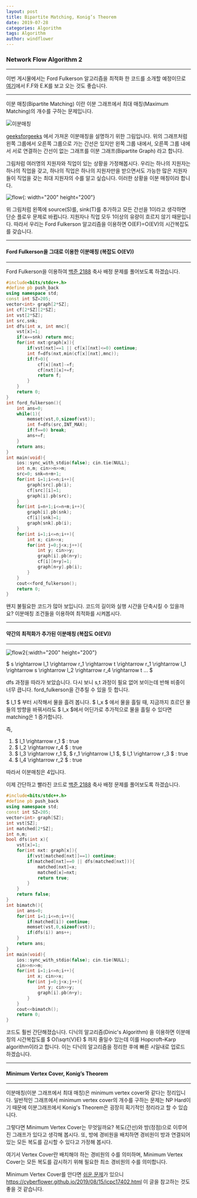 ```yaml
---
layout: post
title: Bipartite Matching, Konig’s Theorem
date: 2019-07-28
categories: Algorithm
tags: Algorithm
author: windflower
---
```

### Network Flow Algorithm 2
---

이번 게시물에서는 Ford Fulkerson 알고리즘을 최적화 한 코드를 소개할 예정이므로 [여기](https://cyberflower.github.io/2019/07/28/flow.html)에서 F.F와 E.K를 보고 오는 것도 좋습니다.

---

이분 매칭(Bipartite Matching) 이란 이분 그래프에서 최대 매칭(Maximum Matching)의 개수를 구하는 문제입니다.

![이분매칭](https://media.geeksforgeeks.org/wp-content/cdn-uploads/maximum_matching1.png)

[geeksforgeeks](https://www.geeksforgeeks.org/maximum-bipartite-matching/) 에서 가져온 이분매칭을 설명하기 위한 그림입니다. 위의 그래프처럼 왼쪽 그룹에서 오른쪽 그룹으로 가는 간선은 있지만 왼쪽 그룹 내에서, 오른쪽 그룹 내에서 서로 연결하는 간선이 없는 그래프를 이분 그래프(Bipartite Graph) 라고 합니다.

그림처럼 여러명의 지원자와 직업이 있는 상황을 가정해봅시다. 우리는 하나의 지원자는 하나의 직업을 갖고, 하나의 직업은 하나의 지원자만을 받으면서도 가능한 많은 지원자들이 직업을 갖는 최대 지원자의 수를 알고 싶습니다. 이러한 상황을 이분 매칭이라 합니다.

![flow](2019-08-25-biflow.png){: width="200" height="200"}

위 그림처럼 왼쪽에 source(S)를, sink(T)를 추가하고 모든 간선을 1이라고 생각하면 단순 플로우 문제로 바뀝니다. 지원자나 직업 모두 1이상의 유량이 흐르지 않기 때문입니다. 따라서 우리는 Ford Fulkerson 알고리즘을 이용하면 O(EF)=O(EV)의 시간복잡도를 갖습니다.

---
#### Ford Fulkerson을 그대로 이용한 이분매칭 (복잡도 O(EV))
---

Ford Fulkerson을 이용하여 [백준 2188](https://www.acmicpc.net/problem/2188) 축사 배정 문제를 풀어보도록 하겠습니다.

```cpp
#include<bits/stdc++.h>
#define pb push_back
using namespace std;
const int SZ=205;
vector<int> graph[2*SZ];
int cf[2*SZ][2*SZ];
int vst[2*SZ];
int src,snk;
int dfs(int x, int mnc){
	vst[x]=1;
	if(x==snk) return mnc;
	for(int nxt:graph[x]){
		if(vst[nxt]==1 || cf[x][nxt]<=0) continue;
		int f=dfs(nxt,min(cf[x][nxt],mnc));
		if(f>0){
			cf[x][nxt]-=f;
			cf[nxt][x]+=f;
			return f;			
		}
	}
	return 0;
}
int ford_fulkerson(){
	int ans=0;
	while(1){
		memset(vst,0,sizeof(vst));
		int f=dfs(src,INT_MAX);
		if(f==0) break;
		ans+=f;
	}
	return ans;
}
int main(void){
	ios::sync_with_stdio(false); cin.tie(NULL);
	int n,m; cin>>n>>m;
	src=0; snk=n+m+1;
	for(int i=1;i<=n;i++){
		graph[src].pb(i);
		cf[src][i]=1;
		graph[i].pb(src);
	}
	for(int i=n+1;i<=n+m;i++){
		graph[i].pb(snk);
		cf[i][snk]=1;
		graph[snk].pb(i);
	}
	for(int i=1;i<=n;i++){
		int x; cin>>x;
		for(int j=0;j<x;j++){
			int y; cin>>y;
			graph[i].pb(n+y);
			cf[i][n+y]=1;
			graph[n+y].pb(i);
		}
	}
	cout<<ford_fulkerson();
	return 0;
}
```

왠지 불필요한 코드가 많아 보입니다. 코드의 길이와 실행 시간을 단축시킬 수 있을까요? 이분매칭 조건들을 이용하여 최적화를 시켜봅시다.

---
#### 약간의 최적화가 추가된 이분매칭 (복잡도 O(EV))
---
![flow2](2019-08-25-biflow2.png){:width="200" height="200"}

$ s \rightarrow l_1 \rightarrow r_1 \rightarrow t \rightarrow r_1 \rightarrow l_1 \rightarrow s \rightarrow   l_2 \rightarrow r_4 \rightarrow t ... $

dfs 과정을 따라가 보았습니다. 다시 보니 s,t 과정이 필요 없어 보이는데 반해 비중이 너무 큽니다.  ford_fulkerson을 간추릴 수 있을 듯 합니다.

$ l_1 $ 부터 시작해서 물을 흘려 봅니다. $ l_x $ 에서 물을 흘릴 때, 지금까지 흐르던 물들의 방향을 바꿔서라도 $ l_x $에서 어딘가로 추가적으로 물을 흘릴 수 있다면 matching은 1 증가합니다.

즉,
1. $ l_1 \rightarrow r_1 $ : true
2. $ l_2 \rightarrow r_4 $ : true
3. $ l_3 \rightarrow r_1 $, $ r_1 \rightarrow l_1 $, $ l_1 \rightarrow r_3 $ : true
4. $ l_4 \rightarrow r_2 $ : true

따라서 이분매칭은 4입니다.

이제 간단하고 빨라진 코드로 [백준 2188](https://www.acmicpc.net/problem/2188) 축사 배정 문제를 풀어보도록 하겠습니다.

```cpp
#include<bits/stdc++.h>
#define pb push_back
using namespace std;
const int SZ=205;
vector<int> graph[SZ];
int vst[SZ];
int matched[2*SZ];
int n,m;
bool dfs(int x){
	vst[x]=1;
	for(int nxt: graph[x]){
		if(vst[matched[nxt]]==1) continue;
		if(matched[nxt]==0 || dfs(matched[nxt])){
			matched[nxt]=x;
			matched[x]=nxt;
			return true;
		}
	}
	return false;
}
int bimatch(){
	int ans=0;
	for(int i=1;i<=n;i++){
		if(matched[i]) continue;
		memset(vst,0,sizeof(vst));
		if(dfs(i)) ans++;
	}
	return ans;
}
int main(void){
	ios::sync_with_stdio(false); cin.tie(NULL);
	cin>>n>>m;
	for(int i=1;i<=n;i++){
		int x; cin>>x;
		for(int j=0;j<x;j++){
			int y; cin>>y;
			graph[i].pb(n+y);
		}
	}
	cout<<bimatch();
	return 0;
}
```

코드도 훨씬 간단해졌습니다. 디닉의 알고리즘(Dinic's Algorithm) 을 이용하면 이분매칭의 시간복잡도를 $ O(\sqrt{V}E) $ 까지 줄일수 있는데 이를 Hopcroft–Karp algorithm이라고 합니다. 이는 디닉의 알고리즘을 정리한 후에 빠른 시일내로 업로드 하겠습니다.

---
#### Minimum Vertex Cover, Konig’s Theorem
---

이분매칭(이분 그래프에서 최대 매칭)은 minimum vertex cover와 같다는 정리입니다. 일반적인 그래프에서 minimum vertex cover의 개수를 구하는 문제는 NP Hard이기 때문에 이분그래프에서 Konig's Theorem은 굉장히 획기적인 정리라고 할 수 있습니다.

그렇다면 Minimum Vertex Cover는 무엇일까요? 복도(간선)와 방(정점)으로 이루어진 그래프가 있다고 생각해 봅시다. 또, 방에 경비원을 배치하면 경비원이 방과 연결되어 있는 모든 복도를 감시할 수 있다고 가정해 봅시다.

여기서 Vertex Cover란 배치해야 하는 경비원의 수를 의미하며, Minimum Vertex Cover는 모든 복도를 감시하기 위해 필요한 최소 경비원의 수를 의미합니다.

Minimum Vertex Cover를 안다면 [쉬운 문제](https://www.acmicpc.net/problem/17402)가 있으니 <https://cyberflower.github.io/2019/08/15/icpc17402.html> 이 글을 참고하는 것도 좋을 것 같습니다.

